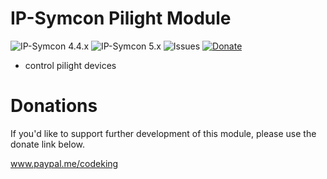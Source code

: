 # IP-Symcon Pilight Module
![IP-Symcon 4.4.x](https://img.shields.io/badge/IP--Symcon-4.4.x-blue.svg)
![IP-Symcon 5.x](https://img.shields.io/badge/IP--Symcon-5.x-blue.svg)
![Issues](https://img.shields.io/github/issues/CodeKing/de.codeking.symcon.pilight.svg)
<a href="https://www.paypal.me/codeking" target="_blank">![Donate](https://img.shields.io/badge/Donate-Paypal-009cde.svg)</a>

- control pilight devices

# Donations
If you'd like to support further development of this module, please use the donate link below.

<a href="https://www.paypal.me/codeking" target="_blank">www.paypal.me/codeking</a>